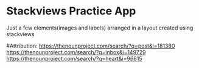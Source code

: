 # Stackviews Practice App

Just a few elements(images and labels) arranged in a layout created using stackviews

#Attribution:
https://thenounproject.com/search/?q=post&i=181380
https://thenounproject.com/search/?q=inbox&i=149729
https://thenounproject.com/search/?q=heart&i=96615
